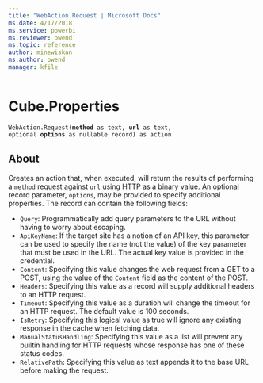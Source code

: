 ```yaml
---
title: "WebAction.Request | Microsoft Docs"
ms.date: 4/17/2018
ms.service: powerbi
ms.reviewer: owend
ms.topic: reference
author: minewiskan
ms.author: owend
manager: kfile
---
```

# Cube.Properties
<code>WebAction.Request(<b>method</b> as text, <b>url</b> as text, optional <b>options</b> as nullable record) as action</code>
  
## About  
Creates an action that, when executed, will return the results of performing a <code>method</code> request against <code>url</code> using HTTP as a binary value. An optional record parameter, <code>options</code>, may be provided to specify additional properties. The record can contain the following fields: <ul> <li><code>Query</code>: Programmatically add query parameters to the URL without having to worry about escaping. </li> <li><code>ApiKeyName</code>: If the target site has a notion of an API key, this parameter can be used to specify the name (not the value) of the key parameter that must be used in the URL. The actual key value is provided in the credential.</li> <li><code>Content</code>: Specifying this value changes the web request from a GET to a POST, using the value of the <code>Content</code> field as the content of the POST.</li> <li><code>Headers</code>: Specifying this value as a record will supply additional headers to an HTTP request.</li> <li><code>Timeout</code>: Specifying this value as a duration will change the timeout for an HTTP request. The default value is 100 seconds.</li> <li><code>IsRetry</code>: Specifying this logical value as true will ignore any existing response in the cache when fetching data.</li> <li><code>ManualStatusHandling</code>: Specifying this value as a list will prevent any builtin handling for HTTP requests whose response has one of these status codes.</li> <li><code>RelativePath</code>: Specifying this value as text appends it to the base URL before making the request.</li> </ul> 
